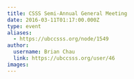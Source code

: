 ```yaml
---
title: CSSS Semi-Annual General Meeting 
date: 2016-03-11T01:17:00.000Z
type: event
aliases:
  - https://ubccsss.org/node/1549
author:
  username: Brian Chau
  link: https://ubccsss.org/user/46
images:
---
```


